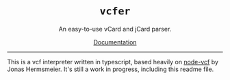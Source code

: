 <h1 align="center"><code>vcfer</code></h1>
<p align="center">An easy-to-use vCard and jCard parser.</p>
<p align="center"><a href="docs/README.md">Documentation</a></p>

---

This is a vcf interpreter written in typescript, based heavily on [node-vcf](https://github.com/jhermsmeier/node-vcf) by Jonas Hermsmeier. It's still a work in progress, including this readme file.
